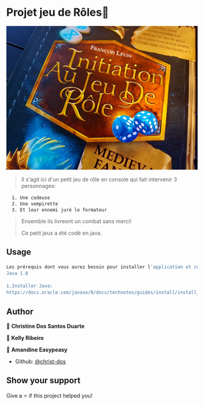 <h1>Projet jeu de Rôles👋</h1>

![](https://github.com/christ-dos/IDP_Jeu_de_roles/blob/develop/images/img_jeuDeRolejpg.jpg)

>Il s'agit ici d'un petit jeu de rôle en console qui fait intervenir 3 personnages: 

      1. Une codeuse
      2. Une vempirette
      3. Et leur ennemi juré le formateur
      
> Ensemble ils livreont un combat sans merci!
>
>Ce petit jeux a été codé en java.

## Usage

```sh
Les prérequis dont vous aurez besoin pour installer l'application et comment les installer :
Java 1.8

1.Installer Java:
https://docs.oracle.com/javase/8/docs/technotes/guides/install/install_overview.html

```

## Author

👤 **Christine Dos Santos Duarte**

👤 **Kelly Ribeiro**

👤 **Amandine Easypeasy**

* Github: [@christ-dos](https://github.com/christ-dos)

## Show your support

Give a ⭐️ if this project helped you!

